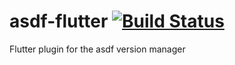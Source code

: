 # asdf-flutter [![Build Status](https://travis-ci.com/oae/asdf-flutter.svg?branch=master)](https://travis-ci.com/oae/asdf-flutter)

Flutter plugin for the asdf version manager
